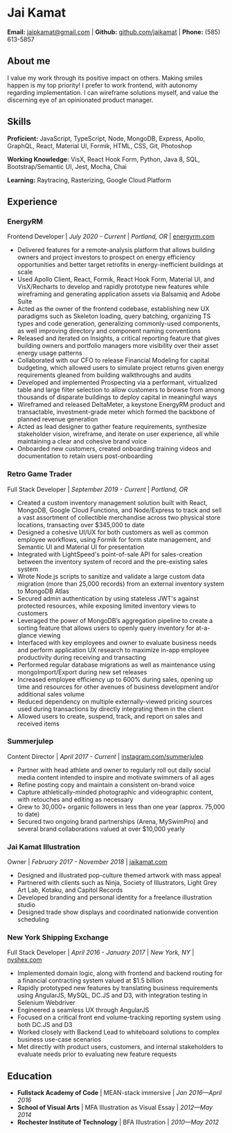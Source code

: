 <link rel="stylesheet" href="./resume.css"/>

# Jai Kamat

**Email:** [jaipkamat@gmail.com](mailto:jaipkamat@gmail.com) | **Github:** [github.com/jaikamat](github.com/jaikamat) | **Phone:** (585) 613-5857

## About me

I value my work through its positive impact on others. Making smiles happen is my top priority! I prefer to work frontend, with autonomy regarding implementation. I can wireframe solutions myself, and value the discerning eye of an opinionated product manager.

## Skills

**Proficient:** JavaScript, TypeScript, Node, MongoDB, Express, Apollo, GraphQL, React, Material UI, Formik, HTML, CSS, Git, Photoshop

**Working Knowledge:** VisX, React Hook Form, Python, Java 8, SQL, Bootstrap/Semantic UI, Jest, Mocha, Chai

**Learning:** Raytracing, Rasterizing, Google Cloud Platform

## Experience

### EnergyRM

Frontend Developer | _July 2020 - Current_ | _Portland, OR_ | [energyrm.com](https://energyrm.com/)

- Delivered features for a remote-analysis platform that allows building owners and project investors to prospect on energy efficiency opportunities and better target retrofits in energy-inefficient buildings at scale
- Used Apollo Client, React, Formik, React Hook Form, Material UI, and VisX/Recharts to develop and rapidly prototype new features while wireframing and generating application assets via Balsamiq and Adobe Suite
- Acted as the owner of the frontend codebase, establishing new UX paradigms such as Skeleton loading, query batching, organizing TS types and code generation, generalizing commonly-used components, as well improving directory and component naming conventions
- Released and iterated on Insights, a critical reporting feature that gives building owners and portfolio managers more visibility over their asset energy usage patterns
- Collaborated with our CFO to release Financial Modeling for capital budgeting, which allowed users to simulate project returns given energy requirements gleaned from building walkthroughs and audits
- Developed and implemented Prospecting via a performant, virtualized table and large filter selection to allow customers to browse from among thousands of disparate buildings to deploy capital in meaningful ways
- Wireframed and released DeltaMeter, a keystone EnergyRM product and transactable, investment-grade meter which formed the backbone of planned revenue generation
- Acted as lead designer to gather feature requirements, synthesize stakeholder vision, wireframe, and iterate on user experience, all while maintaining a clear and cohesive brand voice
- Onboarded new customers, created onboarding training videos and documentation to retain users post-onboarding

### Retro Game Trader

Full Stack Developer | _September 2019 - Current_ | _Portland, OR_

- Created a custom inventory management solution built with React, MongoDB, Google Cloud Functions, and Node/Express to track and sell a vast assortment of collectible merchandise across two physical store locations, transacting over $345,000 to date
- Designed a cohesive UI/UX for both customers as well as common employee workflows, using Formik for form state management, and Semantic UI and Material UI for presentation
- Integrated with LightSpeed's point-of-sale API for sales-creation between the inventory system of record and the pre-existing sales system
- Wrote Node.js scripts to sanitize and validate a large custom data migration (more than 25,000 records) from an external inventory system to MongoDB Atlas
- Secured admin authentication by using stateless JWT's against protected resources, while exposing limited inventory views to customers
- Leveraged the power of MongoDB’s aggregation pipeline to create a sorting feature that allows users to openly query inventory for at-a-glance viewing
- Interfaced with key employees and owner to evaluate business needs and perform application UX research to maximize in-app employee productivity during receiving and transacting
- Performed regular database migrations as well as maintenance using mongoImport/Export during new set releases
- Increased employee efficiency up to 600% during sales, opening up time and resources for other avenues of business development and/or additional sales volume
- Reduced dependency on multiple externally-viewed pricing sources used during transactions by directly integrating them in the client
- Allowed users to create, suspend, track, and report on sales and received items

### Summerjulep

Content Director | _April 2017 - Current_ | [instagram.com/summerjulep](instagram.com/summerjulep)

- Partner with head athlete and owner to regularly roll out daily social media content intended to inspire and motivate swimmers of all ages
- Refine posting copy and maintain a consistent on-brand voice
- Capture athletically-minded photographic and videographic content, with retouches and editing as necessary
- Grew to 30,000+ organic followers in less than one year (approx. 75,000 to date)
- Secured two ongoing brand partnerships (Arena, MySwimPro) and several brand collaborations valued at over $10,000 yearly

### Jai Kamat Illustration

Owner | _February 2017 - November 2018_ | [jaikamat.com](www.jaikamat.com)

- Designed and illustrated pop-culture themed artwork with mass appeal
- Partnered with clients such as Ninja, Society of Illustrators, Light Grey Art Lab, Kotaku, and Capitol Records
- Developed branding and personal identity for a freelance illustration studio
- Designed trade show displays and coordinated nationwide convention scheduling

### New York Shipping Exchange

Full Stack Developer | _April 2016 - January 2017_ | _New York, NY_ | [nyshex.com](nyshex.com/en/)

- Implemented domain logic, along with frontend and backend routing for a financial contracting system valued at $1.5 billion
- Rapidly prototyped new features by translating business requirements using AngularJS, MySQL, DC.JS and D3, with integration testing in Selenium Webdriver
- Engineered a seamless UX through AngularJS
- Focused on a critical front end volume-tracking reporting system using both DC.JS and D3
- Worked closely with Backend Lead to whiteboard solutions to complex business use-case scenarios
- Met directly with product users, customers, and internal stakeholders to evaluate needs prior to evaluating new feature requests

## Education

- **Fullstack Academy of Code** | MEAN-stack immersive | _Jan 2016—April 2016_
- **School of Visual Arts** | MFA Illustration as Visual Essay | _2012—May 2014_
- **Rochester Institute of Technology** | BFA Illustration | _2010—May 2012_
